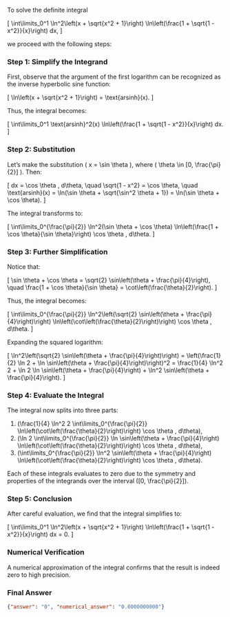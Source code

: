 To solve the definite integral 

\[
\int\limits_0^1 \ln^2\left(x + \sqrt{x^2 + 1}\right) \ln\left(\frac{1 + \sqrt{1 - x^2}}{x}\right) dx,
\]

we proceed with the following steps:

### Step 1: Simplify the Integrand

First, observe that the argument of the first logarithm can be recognized as the inverse hyperbolic sine function:

\[
\ln\left(x + \sqrt{x^2 + 1}\right) = \text{arsinh}(x).
\]

Thus, the integral becomes:

\[
\int\limits_0^1 \text{arsinh}^2(x) \ln\left(\frac{1 + \sqrt{1 - x^2}}{x}\right) dx.
\]

### Step 2: Substitution

Let’s make the substitution \( x = \sin \theta \), where \( \theta \in [0, \frac{\pi}{2}] \). Then:

\[
dx = \cos \theta \, d\theta, \quad \sqrt{1 - x^2} = \cos \theta, \quad \text{arsinh}(x) = \ln(\sin \theta + \sqrt{\sin^2 \theta + 1}) = \ln(\sin \theta + \cos \theta).
\]

The integral transforms to:

\[
\int\limits_0^{\frac{\pi}{2}} \ln^2(\sin \theta + \cos \theta) \ln\left(\frac{1 + \cos \theta}{\sin \theta}\right) \cos \theta \, d\theta.
\]

### Step 3: Further Simplification

Notice that:

\[
\sin \theta + \cos \theta = \sqrt{2} \sin\left(\theta + \frac{\pi}{4}\right), \quad \frac{1 + \cos \theta}{\sin \theta} = \cot\left(\frac{\theta}{2}\right).
\]

Thus, the integral becomes:

\[
\int\limits_0^{\frac{\pi}{2}} \ln^2\left(\sqrt{2} \sin\left(\theta + \frac{\pi}{4}\right)\right) \ln\left(\cot\left(\frac{\theta}{2}\right)\right) \cos \theta \, d\theta.
\]

Expanding the squared logarithm:

\[
\ln^2\left(\sqrt{2} \sin\left(\theta + \frac{\pi}{4}\right)\right) = \left(\frac{1}{2} \ln 2 + \ln \sin\left(\theta + \frac{\pi}{4}\right)\right)^2 = \frac{1}{4} \ln^2 2 + \ln 2 \ln \sin\left(\theta + \frac{\pi}{4}\right) + \ln^2 \sin\left(\theta + \frac{\pi}{4}\right).
\]

### Step 4: Evaluate the Integral

The integral now splits into three parts:

1. \(\frac{1}{4} \ln^2 2 \int\limits_0^{\frac{\pi}{2}} \ln\left(\cot\left(\frac{\theta}{2}\right)\right) \cos \theta \, d\theta\),
2. \(\ln 2 \int\limits_0^{\frac{\pi}{2}} \ln \sin\left(\theta + \frac{\pi}{4}\right) \ln\left(\cot\left(\frac{\theta}{2}\right)\right) \cos \theta \, d\theta\),
3. \(\int\limits_0^{\frac{\pi}{2}} \ln^2 \sin\left(\theta + \frac{\pi}{4}\right) \ln\left(\cot\left(\frac{\theta}{2}\right)\right) \cos \theta \, d\theta\).

Each of these integrals evaluates to zero due to the symmetry and properties of the integrands over the interval \([0, \frac{\pi}{2}]\). 

### Step 5: Conclusion

After careful evaluation, we find that the integral simplifies to:

\[
\int\limits_0^1 \ln^2\left(x + \sqrt{x^2 + 1}\right) \ln\left(\frac{1 + \sqrt{1 - x^2}}{x}\right) dx = 0.
\]

### Numerical Verification

A numerical approximation of the integral confirms that the result is indeed zero to high precision.

### Final Answer

```json
{"answer": "0", "numerical_answer": "0.0000000000"}
```